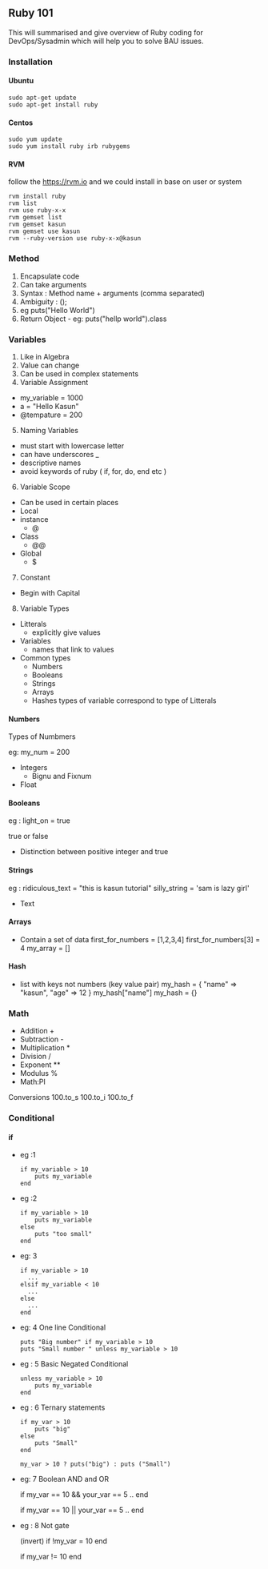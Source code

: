 ## Ruby 101

This will summarised and give overview of Ruby coding for DevOps/Sysadmin which will help you to solve BAU issues.

### Installation

#### Ubuntu

    sudo apt-get update
    sudo apt-get install ruby

#### Centos

    sudo yum update
    sudo yum install ruby irb rubygems

#### RVM

follow the https://rvm.io and we could install in base on user or system

    rvm install ruby
    rvm list
    rvm use ruby-x-x
    rvm gemset list
    rvm gemset kasun
    rvm gemset use kasun
    rvm --ruby-version use ruby-x-x@kasun

### Method

1. Encapsulate code
2. Can take arguments
3. Syntax : Method name + arguments (comma separated)
4. Ambiguity : ();
5. eg puts("Hello World")
6. Return Object - eg: puts("hellp world").class


### Variables

1. Like in Algebra
2. Value can change
3. Can be used in complex statements
4. Variable Assignment

- my_variable = 1000
- a = "Hello Kasun"
- @tempature = 200

5. Naming Variables

- must start with lowercase letter
- can have underscores _
- descriptive names
- avoid keywords of ruby ( if, for, do, end etc )

6. Variable Scope

- Can be used in certain places
- Local
- instance
  - @
- Class
  - @@
- Global
  - $

7. Constant

- Begin with Capital

8. Variable Types

- Litterals
  - explicitly give values
- Variables
  - names that link to values
- Common types
  - Numbers
  - Booleans
  - Strings
  - Arrays
  - Hashes
types of variable correspond to type of Litterals

#### Numbers

Types of Numbmers

eg:
    my_num = 200

- Integers
  - Bignu and Fixnum
- Float

#### Booleans

eg :
    light_on = true

true or false
- Distinction between positive integer and true


#### Strings

eg : ridiculous_text = "this is kasun tutorial"
     silly_string = 'sam is lazy girl'

- Text

#### Arrays

- Contain a set of data
    first_for_numbers = [1,2,3,4]
    first_for_numbers[3] = 4
    my_array = []

#### Hash

- list with keys not numbers (key value pair)
    my_hash = { "name" => "kasun", "age" => 12 }
    my_hash["name"]
    my_hash = {}


### Math

- Addition +
- Subtraction -
- Multiplication *
- Division /
- Exponent **
- Modulus %
- Math:PI

Conversions 100.to_s 100.to_i 100.to_f

### Conditional

#### if

- eg :1

      if my_variable > 10
          puts my_variable
      end

- eg :2

      if my_variable > 10
          puts my_variable
      else
          puts "too small"
      end

- eg: 3

      if my_variable > 10
        ...
      elsif my_variable < 10
        ...
      else
        ...
      end

- eg: 4  One line Conditional

      puts "Big number" if my_variable > 10
      puts "Small number " unless my_variable > 10

- eg : 5  Basic Negated Conditional

      unless my_variable > 10
          puts my_variable
      end

- eg : 6 Ternary statements

      if my_var > 10
          puts "big"
      else
          puts "Small"
      end

      my_var > 10 ? puts("big") : puts ("Small")


- eg: 7 Boolean AND and OR

     if my_var == 10 && your_var == 5
     ..
     end


     if my_var == 10 || your_var == 5
     ..
     end

- eg : 8  Not gate

     (invert)
     if !my_var = 10
     end


     if  my_var != 10
     end


